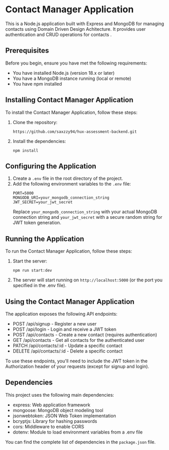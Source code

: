 # Contact Manager Application

This is a Node.js application built with Express and MongoDB for managing contacts using Domain Driven Design Achitecture. It provides user authentication and CRUD operations for contacts .

## Prerequisites

Before you begin, ensure you have met the following requirements:

* You have installed Node.js (version 18.x or later)
* You have a MongoDB instance running (local or remote)
* You have npm installed

## Installing Contact Manager Application

To install the Contact Manager Application, follow these steps:

1. Clone the repository:

   ```
   https://github.com/saxzzy94/hux-assessment-backend.git
   ```

2. Install the dependencies:
   ```
   npm install
   ```

## Configuring the Application

1. Create a `.env` file in the root directory of the project.
2. Add the following environment variables to the `.env` file:
   ```
   PORT=5000
   MONGODB_URI=your_mongodb_connection_string
   JWT_SECRET=your_jwt_secret
   ```
   Replace `your_mongodb_connection_string` with your actual MongoDB connection string and `your_jwt_secret` with a secure random string for JWT token generation.

## Running the Application

To run the Contact Manager Application, follow these steps:

1. Start the server:
   ```
   npm run start:dev
   ```
2. The server will start running on `http://localhost:5000` (or the port you specified in the .env file).

## Using the Contact Manager Application

The application exposes the following API endpoints:

* POST /api/signup - Register a new user
* POST /api/login - Login and receive a JWT token
* POST /api/contacts - Create a new contact (requires authentication)
* GET /api/contacts - Get all contacts for the authenticated user
* PATCH /api/contacts/:id - Update a specific contact
* DELETE /api/contacts/:id - Delete a specific contact

To use these endpoints, you'll need to include the JWT token in the Authorization header of your requests (except for signup and login).

## Dependencies

This project uses the following main dependencies:

* express: Web application framework
* mongoose: MongoDB object modeling tool
* jsonwebtoken: JSON Web Token implementation
* bcryptjs: Library for hashing passwords
* cors: Middleware to enable CORS
* dotenv: Module to load environment variables from a .env file

You can find the complete list of dependencies in the `package.json` file.
